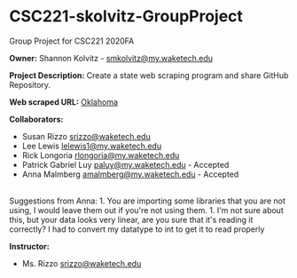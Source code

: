 # CSC221-skolvitz-GroupProject

Group Project for CSC221 2020FA

**Owner:** Shannon Kolvitz - smkolvitz@my.waketech.edu

**Project Description:** Create a state web scraping program and share GitHub Repository.

**Web scraped URL:** [Oklahoma](https://en.wikipedia.org/wiki/Oklahoma)

**Collaborators:**

- Susan Rizzo           srizzo@waketech.edu
- Lee Lewis             lelewis1@my.waketech.edu
- Rick Longoria         rlongoria@my.waketech.edu
- Patrick Gabriel Luy   paluy@my.waketech.edu - Accepted
- Anna Malmberg         amalmberg@my.waketech.edu  - Accepted
<br>
Suggestions from Anna:
1. You are importing some libraries that you are not using, I would leave them out if you're not using them.
1. I'm not sure about this, but your data looks very linear, are you sure that it's reading it correctly? I had to convert my datatype to int to get it to read properly

**Instructor:**
- Ms. Rizzo             srizzo@waketech.edu
